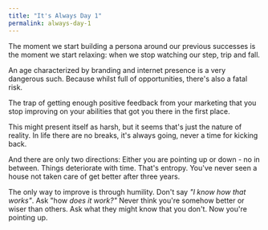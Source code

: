 ```yaml
---
title: "It's Always Day 1"
permalink: always-day-1
---
```


The moment we start building a persona around our previous successes is the moment we start relaxing: when we stop watching our step, trip and fall.

An age characterized by branding and internet presence is a very dangerous such. Because whilst full of opportunities, there's also a fatal risk.

The trap of getting enough positive feedback from your marketing that you stop improving on your abilities that got you there in the first place.

This might present itself as harsh, but it seems that's just the nature of reality. In life there are no breaks, it's always going, never a time for kicking back.

And there are only two directions: Either you are pointing up or down - no in between. Things deteriorate with time. That's entropy. You've never seen a house not taken care of get better after three years.

The only way to improve is through humility. Don't say _"I know how that works"_. Ask "how _does it work?"_ Never think you're somehow better or wiser than others. Ask what they might know that you don't. Now you're pointing up.
